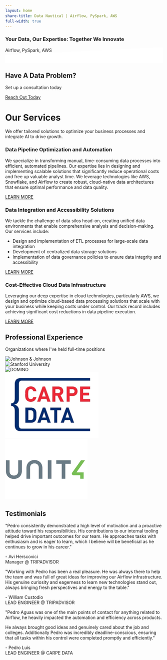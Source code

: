 ```yaml
---
layout: home
share-title: Data Nautical | Airflow, PySpark, AWS
full-width: true
---
```


<section id="hero" class="jumbotron jumbotron-fluid text-center text-white mb-0" style="background-image: url('/imgs/hero-background.jpg'); background-size: cover; background-position: center; position: relative;">
  <div class="container py-5">
    <h3 class="display-3 font-weight-bold text-uppercase">Your Data, Our Expertise: Together We Innovate</h3>
    <p class="lead font-weight-bold">Airflow, PySpark, AWS</p>
    <a href="https://calendly.com/pm19/30min" class="btn btn-primary btn-lg text-uppercase">See How We Can Help!</a>
  </div>
  <!-- Slanted bottom edge -->
  <div class="slant" style="position: absolute; bottom: -1px; left: 0; width: 100%; height: 50px; background: white; clip-path: polygon(0 100%, 100% 100%, 100% 0, 0 50%); filter: brightness(1);"></div>
</section>

<section id="cta" class="py-5 bg-primary text-white text-center">
  <div class="container">
    <h2 class="mb-2">Have A Data Problem?</h2>
    <p class="mb-4">Set up a consultation today</p>
    <a href="https://calendly.com/pm19/30min" class="btn btn-warning text-uppercase font-weight-bold">Reach Out Today</a>
  </div>
</section>

<div class="container my-5">
  <h1 class="text-center">Our Services</h1>
  <p class="text-center lead text-muted">We offer tailored solutions to optimize your business processes and integrate AI to drive growth.</p>
  <div class="row">
    <div class="col-lg-4 mb-4">
      <div class="card h-100 border-0 shadow">
        <div class="card-body">
          <h3 class="card-title">Data Pipeline Optimization and Automation</h3>
          <p class="card-text">We specialize in transforming manual, time-consuming data processes into efficient, automated pipelines. Our expertise lies in designing and implementing scalable solutions that significantly reduce operational costs and free up valuable analyst time. We leverage technologies like AWS, Snowflake, and Airflow to create robust, cloud-native data architectures that ensure optimal performance and data quality.</p>
          <a href="/services#data-pipeline-optimization" class="btn btn-outline-primary">LEARN MORE</a>
        </div>
      </div>
    </div>
    <div class="col-lg-4 mb-4">
      <div class="card h-100 border-0 shadow">
        <div class="card-body">
          <h3 class="card-title">Data Integration and Accessibility Solutions</h3>
          <p class="card-text">
            We tackle the challenge of data silos head-on, creating unified data environments that enable comprehensive analysis and decision-making. Our services include:
            <ul>
              <li>Design and implementation of ETL processes for large-scale data integration</li>
              <li>Development of centralized data storage solutions</li>
              <li>Implementation of data governance policies to ensure data integrity and accessibility</li>
            </ul>
          </p>
          <a href="/services#data-integration-and-accessibility" class="btn btn-outline-primary">LEARN MORE</a>
        </div>
      </div>
    </div>
    <div class="col-lg-4 mb-4">
      <div class="card h-100 border-0 shadow">
        <div class="card-body">
          <h3 class="card-title">Cost-Effective Cloud Data Infrastructure</h3>
          <p class="card-text">Leveraging our deep expertise in cloud technologies, particularly AWS, we design and optimize cloud-based data processing solutions that scale with your business while keeping costs under control. Our track record includes achieving significant cost reductions in data pipeline execution.</p>
          <a href="/services#cost-effective-cloud-data-infrastructure" class="btn btn-outline-primary">LEARN MORE</a>
        </div>
      </div>
    </div>
  </div>
</div>

<section id="clients" class="py-5 bg-light text-center">
  <div class="container">
    <h1 class="mb-3">Professional Experience</h1>
    <p class="text-muted mb-5">Organizations where I've held full-time positions</p>
    <div class="row justify-content-center">
      <div class="col-auto mb-4">
        <img src="/imgs/vodafone.webp" alt="Johnson & Johnson" class="client-logo img-fluid">
      </div>
      <div class="col-auto mb-4">
        <img src="/imgs/tripadvisor.png" alt="Stanford University" class="client-logo img-fluid">
      </div>
      <div class="col-auto mb-4">
        <img src="/imgs/wellhub.png" alt="DOMINO" class="client-logo img-fluid">
      </div>
      <div class="col-auto mb-4">
        <img src="/imgs/carpe-data.png" alt="Roche" class="client-logo img-fluid">
      </div>
      <div class="col-auto mb-4">
        <img src="/imgs/unit4.png" alt="World Health Organization" class="client-logo img-fluid">
      </div>
    </div>
  </div>
</section>

<section id="testimonials" class="py-5 text-center">
  <div class="container">
    <h1 class="mb-5">Testimonials</h1>
    <div class="row">
      <div class="col-md-4 mb-4">
        <div class="card h-100 border-0 shadow">
          <div class="card-body">
            <p class="card-text text-muted">"Pedro consistently demonstrated a high level of motivation and a proactive attitude toward his responsibilities. His contributions to our internal tooling helped drive important outcomes for our team. He approaches tasks with enthusiasm and is eager to learn, which I believe will be beneficial as he continues to grow in his career."</p>
            <p class="text-right font-italic text-muted">- Avi Herscovici<br>Manager @ TRIPADVISOR</p>
          </div>
        </div>
      </div>
      <div class="col-md-4 mb-4">
        <div class="card h-100 border-0 shadow">
          <div class="card-body">
            <p class="card-text text-muted">"Working with Pedro has been a real pleasure. He was always there to help the team and was full of great ideas for improving our Airflow infrastructure. His genuine curiosity and eagerness to learn new technologies stand out, always bringing fresh perspectives and energy to the table."</p>
            <p class="text-right font-italic text-muted">- William Custodio<br>LEAD ENGINEER @ TRIPADVISOR</p>
          </div>
        </div>
      </div>
      <div class="col-md-4 mb-4">
        <div class="card h-100 border-0 shadow">
          <div class="card-body">
            <p class="card-text text-muted">"Pedro Aguas was one of the main points of contact for anything related to Airflow, he heavily impacted the automation and efficiency across products.

He always brought good ideas and genuinely cared about the job and colleges.
Additionally Pedro was incredibly deadline-conscious, ensuring that all tasks within his control were completed promptly and efficiently."</p>
            <p class="text-right font-italic text-muted">- Pedro Luís<br>LEAD ENGINEER @ CARPE DATA</p>
          </div>
        </div>
      </div>
    </div>
  </div>
</section>